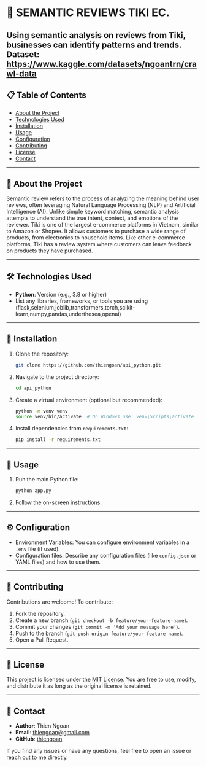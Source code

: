 # 📘 SEMANTIC REVIEWS TIKI EC.

Using semantic analysis on reviews from Tiki, businesses can identify patterns and trends.
Dataset: https://www.kaggle.com/datasets/ngoantrn/crawl-data
---

## 📋 Table of Contents

- [About the Project](#about-the-project)
- [Technologies Used](#technologies-used)
- [Installation](#installation)
- [Usage](#usage)
- [Configuration](#configuration)
- [Contributing](#contributing)
- [License](#license)
- [Contact](#contact)

---

## 📖 About the Project

Semantic review refers to the process of analyzing the meaning behind user reviews, often leveraging Natural Language Processing (NLP) and Artificial Intelligence (AI). Unlike simple keyword matching, semantic analysis attempts to understand the true intent, context, and emotions of the reviewer.
Tiki is one of the largest e-commerce platforms in Vietnam, similar to Amazon or Shopee. It allows customers to purchase a wide range of products, from electronics to household items. Like other e-commerce platforms, Tiki has a review system where customers can leave feedback on products they have purchased.

---

## 🛠️ Technologies Used

- **Python**: Version (e.g., 3.8 or higher)
- List any libraries, frameworks, or tools you are using (flask,selenium,joblib,transformers,torch,scikit-learn,numpy,pandas,underthesea,openai)

---

## 🚀 Installation

1. Clone the repository:
   ```bash
   git clone https://github.com/thiengoan/api_python.git
   ```
2. Navigate to the project directory:
   ```bash
   cd api_python
   ```
3. Create a virtual environment (optional but recommended):
   ```bash
   python -m venv venv
   source venv/bin/activate  # On Windows use: venv\Scripts\activate
   ```
4. Install dependencies from `requirements.txt`:
   ```bash
   pip install -r requirements.txt
   ```

---

## 📘 Usage

1. Run the main Python file:
   ```bash
   python app.py
   ```
2. Follow the on-screen instructions.

---

## ⚙️ Configuration

- Environment Variables: You can configure environment variables in a `.env` file (if used).
- Configuration files: Describe any configuration files (like `config.json` or YAML files) and how to use them.

---

## 🤝 Contributing

Contributions are welcome! To contribute:

1. Fork the repository.
2. Create a new branch (`git checkout -b feature/your-feature-name`).
3. Commit your changes (`git commit -m 'Add your message here'`).
4. Push to the branch (`git push origin feature/your-feature-name`).
5. Open a Pull Request.

---

## 📜 License

This project is licensed under the [MIT License](https://opensource.org/licenses/MIT). You are free to use, modify, and distribute it as long as the original license is retained.

---

## 📧 Contact

- **Author**: Thien Ngoan
- **Email**: [thiengoan@gmail.com](mailto\:thiengoan@gmail.com)
- **GitHub**: [thiengoan](https://github.com/thiengoan)

If you find any issues or have any questions, feel free to open an issue or reach out to me directly.
